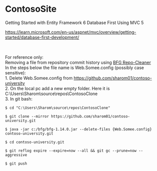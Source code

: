 # ContosoSite

Getting Started with Entity Framework 6 Database First Using MVC 5

https://learn.microsoft.com/en-us/aspnet/mvc/overview/getting-started/database-first-development/

<br><br>For reference only:
<br>Removing a file from repository commit history using <a href="https://rtyley.github.io/bfg-repo-cleaner">BFG Repo-Cleaner</a> 
<br>In the steps below the file name is Web.Somee.config (possibly case sensitive):
<br>1. Delete Web.Somee.config from https://github.com/sharom01/contoso-university
<br>2. On the local pc add a new empty folder. Here it is C:\Users\Sharom\source\repos\ContosoClone
<br> 3. In git bash:
```
$ cd "C:\Users\Sharom\source\repos\ContosoClone"
```
```
$ git clone --mirror https://github.com/sharom01/contoso-university.git
```
```
$ java -jar c:/bfg/bfg-1.14.0.jar --delete-files {Web.Somee.config}  contoso-university.git
```
```
$ cd contoso-university.git
```
```
$ git reflog expire --expire=now --all && git gc --prune=now --aggressive
```
```
$ git push
```
